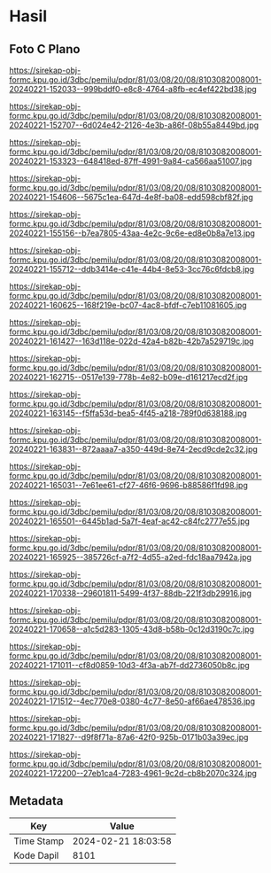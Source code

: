 # Hasil

## Foto C Plano

https://sirekap-obj-formc.kpu.go.id/3dbc/pemilu/pdpr/81/03/08/20/08/8103082008001-20240221-152033--999bddf0-e8c8-4764-a8fb-ec4ef422bd38.jpg

https://sirekap-obj-formc.kpu.go.id/3dbc/pemilu/pdpr/81/03/08/20/08/8103082008001-20240221-152707--6d024e42-2126-4e3b-a86f-08b55a8449bd.jpg

https://sirekap-obj-formc.kpu.go.id/3dbc/pemilu/pdpr/81/03/08/20/08/8103082008001-20240221-153323--648418ed-87ff-4991-9a84-ca566aa51007.jpg

https://sirekap-obj-formc.kpu.go.id/3dbc/pemilu/pdpr/81/03/08/20/08/8103082008001-20240221-154606--5675c1ea-647d-4e8f-ba08-edd598cbf82f.jpg

https://sirekap-obj-formc.kpu.go.id/3dbc/pemilu/pdpr/81/03/08/20/08/8103082008001-20240221-155156--b7ea7805-43aa-4e2c-9c6e-ed8e0b8a7e13.jpg

https://sirekap-obj-formc.kpu.go.id/3dbc/pemilu/pdpr/81/03/08/20/08/8103082008001-20240221-155712--ddb3414e-c41e-44b4-8e53-3cc76c6fdcb8.jpg

https://sirekap-obj-formc.kpu.go.id/3dbc/pemilu/pdpr/81/03/08/20/08/8103082008001-20240221-160625--168f219e-bc07-4ac8-bfdf-c7eb11081605.jpg

https://sirekap-obj-formc.kpu.go.id/3dbc/pemilu/pdpr/81/03/08/20/08/8103082008001-20240221-161427--163d118e-022d-42a4-b82b-42b7a529719c.jpg

https://sirekap-obj-formc.kpu.go.id/3dbc/pemilu/pdpr/81/03/08/20/08/8103082008001-20240221-162715--0517e139-778b-4e82-b09e-d161217ecd2f.jpg

https://sirekap-obj-formc.kpu.go.id/3dbc/pemilu/pdpr/81/03/08/20/08/8103082008001-20240221-163145--f5ffa53d-bea5-4f45-a218-789f0d638188.jpg

https://sirekap-obj-formc.kpu.go.id/3dbc/pemilu/pdpr/81/03/08/20/08/8103082008001-20240221-163831--872aaaa7-a350-449d-8e74-2ecd9cde2c32.jpg

https://sirekap-obj-formc.kpu.go.id/3dbc/pemilu/pdpr/81/03/08/20/08/8103082008001-20240221-165031--7e61ee61-cf27-46f6-9696-b88586f1fd98.jpg

https://sirekap-obj-formc.kpu.go.id/3dbc/pemilu/pdpr/81/03/08/20/08/8103082008001-20240221-165501--6445b1ad-5a7f-4eaf-ac42-c84fc2777e55.jpg

https://sirekap-obj-formc.kpu.go.id/3dbc/pemilu/pdpr/81/03/08/20/08/8103082008001-20240221-165925--385726cf-a7f2-4d55-a2ed-fdc18aa7942a.jpg

https://sirekap-obj-formc.kpu.go.id/3dbc/pemilu/pdpr/81/03/08/20/08/8103082008001-20240221-170338--29601811-5499-4f37-88db-221f3db29916.jpg

https://sirekap-obj-formc.kpu.go.id/3dbc/pemilu/pdpr/81/03/08/20/08/8103082008001-20240221-170658--a1c5d283-1305-43d8-b58b-0c12d3190c7c.jpg

https://sirekap-obj-formc.kpu.go.id/3dbc/pemilu/pdpr/81/03/08/20/08/8103082008001-20240221-171011--cf8d0859-10d3-4f3a-ab7f-dd2736050b8c.jpg

https://sirekap-obj-formc.kpu.go.id/3dbc/pemilu/pdpr/81/03/08/20/08/8103082008001-20240221-171512--4ec770e8-0380-4c77-8e50-af66ae478536.jpg

https://sirekap-obj-formc.kpu.go.id/3dbc/pemilu/pdpr/81/03/08/20/08/8103082008001-20240221-171827--d9f8f71a-87a6-42f0-925b-0171b03a39ec.jpg

https://sirekap-obj-formc.kpu.go.id/3dbc/pemilu/pdpr/81/03/08/20/08/8103082008001-20240221-172200--27eb1ca4-7283-4961-9c2d-cb8b2070c324.jpg


## Metadata

| Key        | Value               |
| ---------- | ------------------- |
| Time Stamp | 2024-02-21 18:03:58 |
| Kode Dapil | 8101                |



